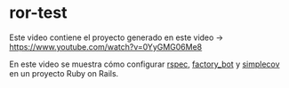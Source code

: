 # ror-test

Este video contiene el proyecto generado en este video ->  https://www.youtube.com/watch?v=0YyGMG06Me8

En este video se muestra cómo configurar [rspec](https://github.com/rspec/rspec-rails), [factory_bot](https://github.com/thoughtbot/factory_bot_rails) y [simplecov](https://github.com/simplecov-ruby/simplecov) en un proyecto Ruby on Rails.